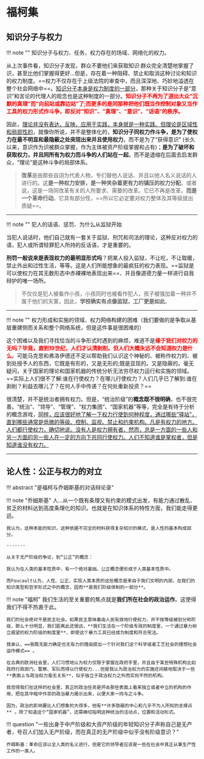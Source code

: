 # 福柯集



## 知识分子与权力

!!! note ""
    知识分子与权力、任务，权力存在的场域、网络化的权力。

从上次事件看，知识分子发现，群众不要他们来获取知识:群众完全清楚地掌握了识，甚至比他们掌握得更好...但是，存在着一种阻碍、禁止和取消这种讨论和知识的权力制度。==权力不仅存在于上级法院的审查中，而且深深地、巧妙地溢透在整个社会网络中==。<u>知识分子本身是权力制度的一部分</u>，那种关于知识分子是“意识”和言论的代理人的观念也是这种制度的一部分。<span style="color:red;font-weight:bold">知识分子不再为了道出大众“沉默的真理“而“向前站或靠边站”了;而更多的是同那种把他们既当作控制对象又当作工具的权力形式作**斗争**，即反对“知识”、“真理”、“意识”、“话语”的秩序。</span>

因此，<u>理论并没有表达、反映、应用于实践，本身就是一种实践、但理论是区域性和局部性的</u>，就像你所说，并不是整体化的，**知识分子同权力作斗争，是为了使权力在最不明显和最隐蔽之处突现出来并且使用权力**，而不是为了“获得意识” (长久以来，意识作为识被群众掌握，作为主体被资产阶级掌握和占有)；**是为了破坏和获取权力，并且同所有为权力而斗争的人们站在一起**，而不是退缩在后面去启发群众，“理论“是这种斗争的局部体系。


> **改革**是由那些自诩为代表人物，专们替他人说话、并且以他人名义说话的人进行的。这**是一种权力安排，是一种夹杂着更有力的镇压的权力分配**。或者说，这是一场同改革有关的人所要求、需要的改革。它已不再是改革，**而是一个革命行动**。它具有部分性，==所以它必定要对权力整体及其等级提出质疑==。

---

!!! note ""
    犯人的话语、惩罚、为什么从监狱开始

当犯人说话时，他们自己就有一套关于监狱、刑咒和司法的理论，这种反对权力的语，犯人或所谓轻罪犯人所持的反话语，才是重要的。

**刑罚一般说来是表现权力的最明显形式吗**？把某人投入监狱，不让吃，不让取暖，禁止外出和过性生活，等等。这是人们所能想象的最疯狂的权力表现。==监狱是可以使权力在其无数形态中赤裸裸地表现出来==、并且像道德力量一样进行自我辩护的唯一场所。

> 不仅仅是犯人被看作小孩，小孩同时也被看作犯人，孩子被强加着一种并不属于他们的天寞，因此，**学校确实有点像监狱，工厂更是如此**。

---

!!! note ""
    权力形成和实施的领域、权力网络构建的困难（我们要做的是争取从基层重建侧而关系和整个网络系统，但是这件事是很困难的）

这个困难以及我们寻找恰当的斗争形式时遇到的麻烦，难道不是<span style="color:red;font-weight:bold">缘于我们对权力的无吗？毕竟，直到19世纪，人们才认清剥削。但人们大概永远不会知道权力是什么</span>。可能马克思和弗洛伊德还不足以帮助我们认识这个神秘的、被称作权力的、被到处授予人的东西，它既是有形的，又是无形的;既是显现的。又是隐蔽的。毫无疑问，关于国家的理论和国家机器的传统分析无法穷尽权力运行和实施的领域。==实际上人们很不了解:谁在行使权力？在哪儿行使权力？人们几乎已了解到:谁在剥削？利益去哪儿了？在何人手中传递？在何处重新投资？==

很清楚，并不是统治者拥有权力。但是，“统治阶级”的**概念既不很明确**，也不很完善。“统治”、“领导”、“管理”、“权力集团”、“国家机器”等等，完全是有待于分析的概念游戏，<u>同样，应该很好地了解一下权力行使到何种程度，通过哪些“驿站”，直到哪些通常是低微的等级、控制、监视、禁止和约束机构。凡是有权力的地方。人们都行使权力，确切地说。没有人是权力拥有者、然而，总是一方面的一些人和另一方面的另一些人在一定的方向下共同行使权力。人们不知道谁是掌权者，但是知道谁没有权力。</u>


----

## 论人性：公正与权力的对立

!!! abstract "是福柯与乔姆斯基的对话辩论录"

!!! note "乔姆斯基"
    人...从一个既有条理又有约束的模式出发，有能力通过散乱、贫乏的材料达到高度条理化的知识。也就是在知识体系的特性方面，我们能走得更远。

    我认为，这种本能的知识，这种依据不完全的材料获得复杂知识的模式，是人性的基本构成部分。

    -------

    从关于无产阶级的争论，到“公正”的概念：

    我认为在人类的基本性质中，有一个绝对基础。公正概念便形成于人类基本性质中。

    而Foucault认为，人性、公正、实现人类本质的这些概念是来自于我们文明的内部，在我们的知识类型和哲学形式之中的概念，因而**是我们阶级体制的一部分**。

!!! note "福柯"
    我们生活的至关重要的焦点就是**我们所在社会的政治运作**。这使得我们不得不热衷于此。

    我们的社会绝对不是民主社会。如果民主意味着由人民有效地行使权力，并不按等级被划分称阶级，那么十分明显，我们距离此还很远，**我们生活在一个阶级专政的制度里，一个通过暴力树立威望的权力阶级的制度里**，即使这个暴力工具已经成为制度和符合宪法。

    我承认，==我既无能力确定也无有力的理由提出一个针对我们这个科学或者工艺社会的理想社会运作模式== 。

    在古典的欧洲社会里，人们习惯地认为权力仅限于掌握在政府手里，并且由于某些特殊机构比如政府行政部门、警察、军队而得以行使权力...但是我认为政治权力的实施还间接地取决于一些**表面上与政治权力毫无关系**，似乎独立于政治权力之外而实则不然的机构。

    我觉得我们在这样的社会里，真正的政治任务是抨击那些表面上看来独立或者中立的机构的作用，把在其中暗中作祟的政治暴力揭示出来，以便大家一同与之斗争。

    因为，政治的影响要比人们想象的大得多，他有**许多隐蔽的中心和几乎不为人所知的支撑点** 。除了知道这个“国家机器”，还需确切指明这种统治的活动点，位置和活动形式。


!!! question "一些出身于中产阶级和大资产阶级的年轻知识分子声称自己是无产者，号召人们加入无产阶级，而在真正的无产阶级中似乎没有阶级意识？"

    乔姆斯基：革命应该以全人类的名义进行，但是它的领导者应该是一些在社会中真正从事生产性工作的一类人。